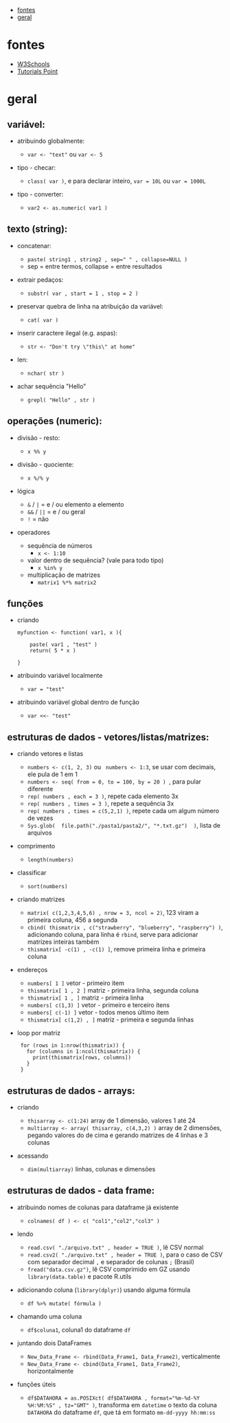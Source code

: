 - [fontes](#fontes)
- [geral](#geral)

# fontes
 - [W3Schools](https://www.w3schools.com/r/)
 - [Tutorials Point](https://www.tutorialspoint.com/r/)

# geral
## variável:
 - atribuindo globalmente: 
   - `var <- "text"` ou `var <- 5`

 - tipo - checar:
   - `class( var )`, e para declarar inteiro, `var = 10L` ou `var = 1000L`

 - tipo - converter:
   - `var2 <- as.numeric( var1 )`

## texto (string):
 - concatenar:
   - `paste( string1 , string2 , sep=" " , collapse=NULL )`
   - sep = entre termos, collapse = entre resultados

 - extrair pedaços:
   - `substr( var , start = 1 , stop = 2 )`

 - preservar quebra de linha na atribuição da variável:
   - `cat( var )`

 - inserir caractere ilegal (e.g. aspas):
   - `str <- "Don't try \"this\" at home" `

 - len:
   - `nchar( str )`

 - achar sequência "Hello"
   - `grepl( "Hello" , str )`

## operações (numeric):
 - divisão - resto:
   - `x %% y`

 - divisão - quociente:
   - `x %/% y`

 - lógica
   - `&` / `|` = e / ou elemento a elemento
   - `&&` / `||` = e / ou geral
   - `!` = não

 - operadores
   - sequência de números
       - `x <- 1:10`
   - valor dentro de sequência? (vale para todo tipo)
       - `x %in% y`
   - multiplicação de matrizes
       - `matrix1 %*% matrix2`

## funções
 - criando
    ```
    myfunction <- function( var1, x ){

        paste( var1 , "test" )
        return( 5 * x )

    }
    ```

 - atribuindo variável localmente
   - ` var = "test" `

 - atribuindo variável global dentro de função
   - ` var <<- "test" `

## estruturas de dados - vetores/listas/matrizes:
 - criando vetores e listas
   - `numbers <- c(1, 2, 3)` ou ` numbers <- 1:3`, se usar com decimais, ele pula de 1 em 1
   - `numbers <- seq( from = 0, to = 100, by = 20 ) `, para pular diferente
   - `rep( numbers , each = 3 )`, repete cada elemento 3x
   - `rep( numbers , times = 3 )`, repete a sequência 3x
   - `rep( numbers , times = c(5,2,1) )`, repete cada um algum número de vezes
   - `Sys.glob(  file.path("./pasta1/pasta2/", "*.txt.gz")  )`, lista de arquivos

 - comprimento
   - `length(numbers)`

 - classificar
   - `sort(numbers)`

 - criando matrizes
   - `matrix( c(1,2,3,4,5,6) , nrow = 3, ncol = 2)`, 123 viram a primeira coluna, 456 a segunda
   - `cbind( thismatrix , c("strawberry", "blueberry", "raspberry") )`, adicionando coluna, para linha é `rbind`, serve para adicionar matrizes inteiras também
   - `thismatrix[ -c(1) , -c(1) ]`, remove primeira linha e primeira coluna

 - endereços
   - `numbers[ 1 ]` vetor - primeiro item
   - `thismatrix[ 1 , 2 ]` matriz - primeira linha, segunda coluna
   - `thismatrix[ 1 , ]` matriz - primeira linha
   - `numbers[ c(1,3) ]` vetor - primeiro e terceiro itens
   - `numbers[ c(-1) ]` vetor - todos menos último item
   - `thismatrix[ c(1,2) , ]` matriz - primeira e segunda linhas

 - loop por matriz
     ```
      for (rows in 1:nrow(thismatrix)) {
        for (columns in 1:ncol(thismatrix)) {
          print(thismatrix[rows, columns])
        }
      }
     ```

## estruturas de dados - arrays:
 - criando
   - `thisarray <- c(1:24)` array de 1 dimensão, valores 1 até 24
   - `multiarray <- array( thisarray, c(4,3,2) )` array de 2 dimensões, pegando valores do de cima e gerando matrizes de 4 linhas e 3 colunas

 - acessando
   - `dim(multiarray)` linhas, colunas e dimensões

## estruturas de dados - data frame:
 - atribuindo nomes de colunas para dataframe já existente
   - `colnames( df ) <- c( "col1","col2","col3" )`

 - lendo
   - `read.csv( "./arquivo.txt" , header = TRUE )`, lê CSV normal
   - `read.csv2( "./arquivo.txt" , header = TRUE )`, para o caso de CSV com separador decimal `,` e separador de colunas `;` (Brasil)
   - `fread("data.csv.gz")`, lê CSV comprimido em GZ usando `library(data.table)` e pacote R.utils

 - adicionando coluna (`library(dplyr)`) usando alguma fórmula
   - `df %>% mutate( fórmula )`

 - chamando uma coluna
   - `df$coluna1`, coluna1 do dataframe `df`

 - juntando dois DataFrames
   - `New_Data_Frame <- rbind(Data_Frame1, Data_Frame2)`, verticalmente
   - `New_Data_Frame <- cbind(Data_Frame1, Data_Frame2)`, horizontalmente

 - funções úteis
   - `df$DATAHORA = as.POSIXct( df$DATAHORA , format="%m-%d-%Y %H:%M:%S" , tz="GMT" )`, transforma em `datetime` o texto da coluna `DATAHORA` do dataframe `df`, que tá em formato `mm-dd-yyyy hh:mm:ss`